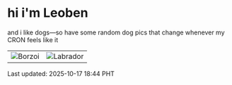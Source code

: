 # hi i'm Leoben

and i like dogs—so have some random dog pics that change whenever my CRON feels like it

|  |  |
|--------|----------|
| ![Borzoi](https://random-dog-vercel.vercel.app/api/random-borzoi?v=1760697882) | ![Labrador](https://random-dog-vercel.vercel.app/api/random-labrador?v=1760697882) |

Last updated: 2025-10-17 18:44 PHT
